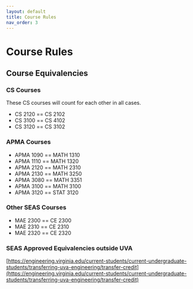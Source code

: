 ```yaml
---
layout: default
title: Course Rules
nav_order: 3
---
```


# Course Rules

## Course Equivalencies

### CS Courses

These CS courses will count for each other in all cases.

* CS 2120 == CS 2102
* CS 3100 == CS 4102
* CS 3120 == CS 3102

### APMA Courses

* APMA 1090 == MATH 1310
* APMA 1110 == MATH 1320
* APMA 2120 == MATH 2310
* APMA 2130 == MATH 3250
* APMA 3080 == MATH 3351
* APMA 3100 == MATH 3100
* APMA 3120 == STAT 3120

### Other SEAS Courses

* MAE 2300 == CE 2300
* MAE 2310 == CE 2310
* MAE 2320 == CE 2320

### SEAS Approved Equivalencies outside UVA

[https://engineering.virginia.edu/current-students/current-undergraduate-students/transferring-uva-engineering/transfer-credit](https://engineering.virginia.edu/current-students/current-undergraduate-students/transferring-uva-engineering/transfer-credit)